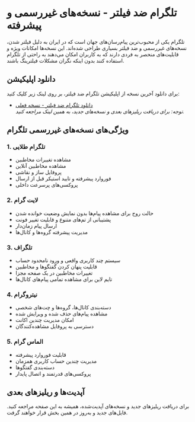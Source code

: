 
# تلگرام ضد فیلتر - نسخه‌های غیررسمی و پیشرفته

تلگرام یکی از محبوب‌ترین پیام‌رسان‌های جهان است که در ایران به دلیل فیلتر شدن، نسخه‌های غیررسمی و ضد فیلتر بسیاری طراحی شده‌اند. این نسخه‌ها امکانات ویژه و قابلیت‌های منحصر به فردی دارند که به کاربران امکان می‌دهند به راحتی از تلگرام استفاده کنند بدون اینکه نگران مشکلات فیلترینگ باشند.

## دانلود اپلیکیشن

برای دانلود آخرین نسخه از اپلیکیشن تلگرام ضد فیلتر، بر روی لینک زیر کلیک کنید:

- [دانلود تلگرام ضد فیلتر - نسخه فعلی](#)  
*توجه: برای دریافت ریلیزهای بعدی و نسخه‌های جدید، به همین لینک مراجعه کنید.*

## ویژگی‌های نسخه‌های غیررسمی تلگرام

### 1. **تلگرام طلایی**
   - مشاهده تغییرات مخاطبین
   - مشاهده مخاطبین آنلاین
   - پروفایل ساز و نقاشی
   - فوروارد پیشرفته و تایید استیکر قبل از ارسال
   - پروکسی‌های پرسرعت داخلی

### 2. **لایت گرام**
   - حالت روح برای مشاهده پیام‌ها بدون نمایش وضعیت خوانده شدن
   - پشتیبانی از تم‌های متنوع و قابلیت تغییر فونت
   - ارسال پیام زمان‌دار
   - مدیریت پیشرفته گروه‌ها و کانال‌ها

### 3. **تلگراف**
   - سیستم چند کاربری واقعی و ورود نامحدود حساب
   - قابلیت پنهان کردن گفتگوها و مخاطبین
   - تغییرات مخاطبین در یک صفحه مجزا
   - تایم لاین برای مشاهده تمامی پیام‌های کانال‌ها

### 4. **نیتروگرام**
   - دسته‌بندی کانال‌ها، گروه‌ها و چت‌های شخصی
   - مشاهده پیام‌های حذف شده و ویرایش شده
   - امکان مدیریت چندین اکانت
   - دسترسی به پروفایل مشاهده‌کنندگان

### 5. **الماس گرام**
   - قابلیت فوروارد پیشرفته
   - مدیریت چندین حساب کاربری همزمان
   - دسته‌بندی گفتگوها
   - پروکسی‌های قدرتمند و اتصال پایدار

## آپدیت‌ها و ریلیزهای بعدی
برای دریافت ریلیزهای جدید و نسخه‌های آپدیت‌شده، همیشه به این صفحه مراجعه کنید. فایل‌های جدید و به‌روز در همین بخش قرار خواهند گرفت.
